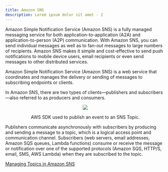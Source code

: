 ```yaml
---
title: Amazon SNS
description: Lorem ipsum dolor sit amet - 2
---
```


Amazon Simple Notification Service (Amazon SNS) is a fully managed messaging service for both application-to-application (A2A) and application-to-person (A2P) communication. With Amazon SNS, you can send individual messages as well as to fan-out messages to large numbers of recipients. Amazon SNS makes it simple and cost-effective to send push notifications to mobile device users, email recipients or even send messages to other distributed services.

Amazon Simple Notification Service (Amazon SNS) is a web service that coordinates and manages the delivery or sending of messages to subscribing endpoints or clients.

In Amazon SNS, there are two types of clients—publishers and subscribers—also referred to as producers and consumers.

<div>
<div align="center"><img src={require('@site/static/img/SNS-pub_sub_msg.png').default}/></div>
<div><p align="center">AWS SDK used to publish an event to an SNS Topic.</p></div>
</div>

Publishers communicate asynchronously with subscribers by producing and sending a message to a topic, which is a logical access point and communication channel. Subscribers (web servers, email addresses, Amazon SQS queues, Lambda functions) consume or receive the message or notification over one of the supported protocols (Amazon SQS, HTTP/S, email, SMS, AWS Lambda) when they are subscribed to the topic.

[Managing Topics in Amazon SNS](https://docs.aws.amazon.com/sdk-for-javascript/v2/developer-guide/sns-examples-managing-topics.html)